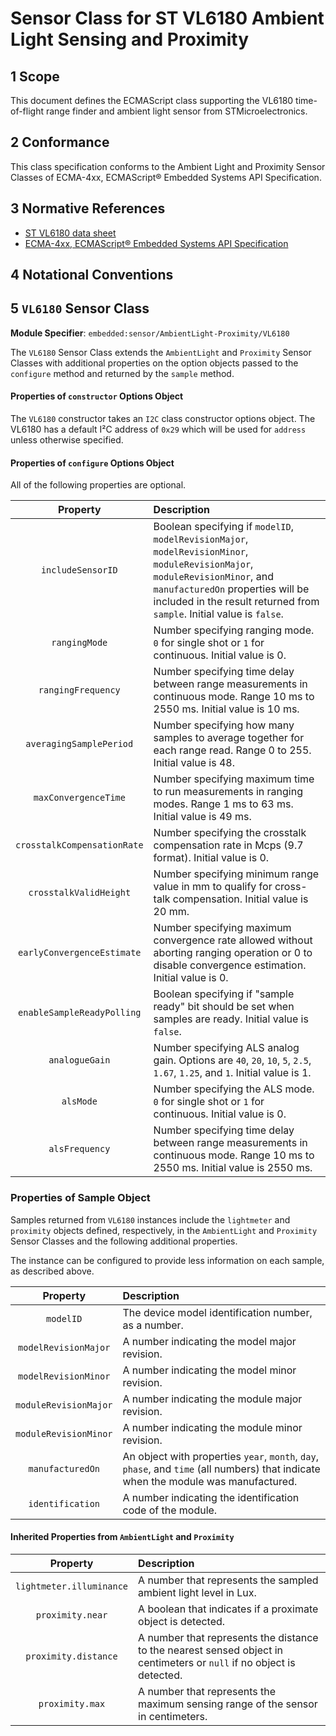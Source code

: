 
# Sensor Class for ST VL6180 Ambient Light Sensing and Proximity

## 1 Scope

This document defines the ECMAScript class supporting the VL6180 time-of-flight range finder and ambient light sensor from STMicroelectronics.

## 2 Conformance

This class specification conforms to the Ambient Light and Proximity Sensor Classes of ECMA-4xx, ECMAScript® Embedded Systems API Specification.

## 3 Normative References

- [ST VL6180 data sheet](https://www.st.com/resource/en/datasheet/vl6180x.pdf)
- [ECMA-4xx, ECMAScript® Embedded Systems API Specification](https://EcmaTC53.github.io/spec/web/spec.html)

## 4 Notational Conventions

## 5 `VL6180` Sensor Class

**Module Specifier**: `embedded:sensor/AmbientLight-Proximity/VL6180`

The `VL6180` Sensor Class extends the `AmbientLight` and `Proximity` Sensor Classes with additional properties on the option objects passed to the `configure` method and returned by the `sample` method.

#### Properties of `constructor` Options Object

The `VL6180` constructor takes an `I2C` class constructor options object. The VL6180 has a default I²C address of `0x29` which will be used for `address` unless otherwise specified.

#### Properties of `configure` Options Object

All of the following properties are optional.

| Property | Description |
| :---: | :--- |
| `includeSensorID` | Boolean specifying if `modelID`, `modelRevisionMajor`, `modelRevisionMinor`, `moduleRevisionMajor`, `moduleRevisionMinor`, and `manufacturedOn` properties will be included in the result returned from `sample`. Initial value is `false`.
| `rangingMode` | Number specifying ranging mode. `0` for single shot or `1` for continuous. Initial value is 0. 
| `rangingFrequency` | Number specifying time delay between range measurements in continuous mode. Range 10 ms to 2550 ms. Initial value is 10 ms.
| `averagingSamplePeriod` | Number specifying how many samples to average together for each range read. Range 0 to 255. Initial value is 48.
| `maxConvergenceTime` | Number specifying maximum time to run measurements in ranging modes. Range 1 ms to 63 ms. Initial value is 49 ms.
| `crosstalkCompensationRate` | Number specifying the crosstalk compensation rate in Mcps (9.7 format). Initial value is 0.
| `crosstalkValidHeight` | Number specifying minimum range value in mm to qualify for cross-talk compensation. Initial value is 20 mm.
| `earlyConvergenceEstimate` | Number specifying maximum convergence rate allowed without aborting ranging operation or 0 to disable convergence estimation. Initial value is 0.
| `enableSampleReadyPolling` | Boolean specifying if "sample ready" bit should be set when samples are ready. Initial value is `false`.
| `analogueGain` | Number specifying ALS analog gain. Options are `40`, `20`, `10`, `5`, `2.5`, `1.67`, `1.25`, and `1`. Initial value is 1.
| `alsMode` | Number specifying the ALS mode. `0` for single shot or `1` for continuous. Initial value is 0.
| `alsFrequency` | Number specifying time delay between range measurements in continuous mode. Range 10 ms to 2550 ms. Initial value is 2550 ms. 


### Properties of Sample Object
Samples returned from `VL6180` instances include the `lightmeter` and `proximity` objects defined, respectively, in the `AmbientLight` and `Proximity` Sensor Classes and the following additional properties.

The instance can be configured to provide less information on each sample, as described above.

| Property | Description |
| :---: | :--- |
| `modelID` | The device model identification number, as a number.
| `modelRevisionMajor` | A number indicating the model major revision.
| `modelRevisionMinor` | A number indicating the model minor revision.
| `moduleRevisionMajor` | A number indicating the module major revision.
| `moduleRevisionMinor` | A number indicating the module minor revision.
| `manufacturedOn` | An object with properties `year`, `month`, `day`, `phase`, and `time` (all numbers) that indicate when the module was manufactured.
| `identification` | A number indicating the identification code of the module.

#### Inherited Properties from `AmbientLight` and `Proximity`

| Property | Description |
| :---: | :--- |
| `lightmeter.illuminance` | A number that represents the sampled ambient light level in Lux.
| `proximity.near` | A boolean that indicates if a proximate object is detected.
| `proximity.distance` | A number that represents the distance to the nearest sensed object in centimeters or `null` if no object is detected.
| `proximity.max` | A number that represents the maximum sensing range of the sensor in centimeters.
